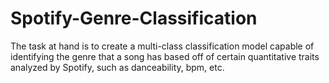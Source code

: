# Spotify-Genre-Classification
The task at hand is to create a multi-class classification model capable of identifying the genre that a song has based off of certain quantitative traits analyzed by Spotify, such as danceability, bpm, etc. 
